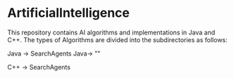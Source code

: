 # ArtificialIntelligence
This repository contains AI algorithms and implementations in Java and C++. The types of Algorithms are divided into the subdirectories as follows:

Java -> SearchAgents
Java-> ""



C++ -> SearchAgents
